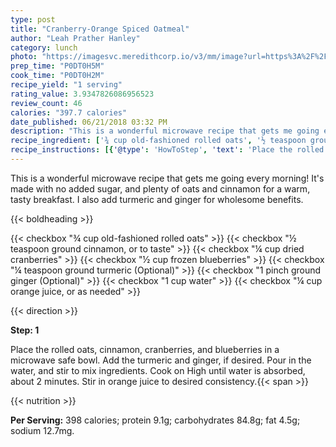 ```yaml
---
type: post
title: "Cranberry-Orange Spiced Oatmeal"
author: "Leah Prather Hanley"
category: lunch
photo: "https://imagesvc.meredithcorp.io/v3/mm/image?url=https%3A%2F%2Fimages.media-allrecipes.com%2Fuserphotos%2F5132678.jpg"
prep_time: "P0DT0H5M"
cook_time: "P0DT0H2M"
recipe_yield: "1 serving"
rating_value: 3.9347826086956523
review_count: 46
calories: "397.7 calories"
date_published: 06/21/2018 03:32 PM
description: "This is a wonderful microwave recipe that gets me going every morning! It's made with no added sugar, and plenty of oats and cinnamon for a warm, tasty breakfast. I also add turmeric and ginger for wholesome benefits."
recipe_ingredient: ['¾ cup old-fashioned rolled oats', '½ teaspoon ground cinnamon, or to taste', '¼ cup dried cranberries', '½ cup frozen blueberries', '¼ teaspoon ground turmeric', '1 pinch ground ginger', '1 cup water', '¼ cup orange juice, or as needed']
recipe_instructions: [{'@type': 'HowToStep', 'text': 'Place the rolled oats, cinnamon, cranberries, and blueberries in a microwave safe bowl. Add the turmeric and ginger, if desired. Pour in the water, and stir to mix ingredients. Cook on High until water is absorbed, about 2 minutes. Stir in orange juice to desired consistency.\n'}]
---
```


This is a wonderful microwave recipe that gets me going every morning! It's made with no added sugar, and plenty of oats and cinnamon for a warm, tasty breakfast. I also add turmeric and ginger for wholesome benefits. 

{{< boldheading >}}

{{< checkbox "¾ cup old-fashioned rolled oats" >}}
{{< checkbox "½ teaspoon ground cinnamon, or to taste" >}}
{{< checkbox "¼ cup dried cranberries" >}}
{{< checkbox "½ cup frozen blueberries" >}}
{{< checkbox "¼ teaspoon ground turmeric  (Optional)" >}}
{{< checkbox "1 pinch ground ginger  (Optional)" >}}
{{< checkbox "1 cup water" >}}
{{< checkbox "¼ cup orange juice, or as needed" >}}


{{< direction >}}

**Step: 1**

Place the rolled oats, cinnamon, cranberries, and blueberries in a microwave safe bowl. Add the turmeric and ginger, if desired. Pour in the water, and stir to mix ingredients. Cook on High until water is absorbed, about 2 minutes. Stir in orange juice to desired consistency.{{< span >}}

{{< nutrition >}}

**Per Serving:** 398 calories; protein 9.1g; carbohydrates 84.8g; fat 4.5g; sodium 12.7mg.